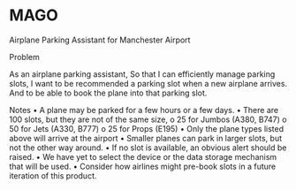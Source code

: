 # MAGO
Airplane Parking Assistant for Manchester Airport

Problem

As an airplane parking assistant, So that I can efficiently manage parking slots, I want to be recommended a parking slot when a new airplane arrives. And to be able to book the plane into that parking slot.

Notes
•	A plane may be parked for a few hours or a few days.
•	There are 100 slots, but they are not of the same size,
o	25 for Jumbos (A380, B747)
o	50 for Jets (A330, B777)
o	25 for Props (E195)
•	Only the plane types listed above will arrive at the airport
•	Smaller planes can park in larger slots, but not the other way around.
•	If no slot is available, an obvious alert should be raised.
•	We have yet to select the device or the data storage mechanism that will be used.
•	Consider how airlines might pre-book slots in a future iteration of this product.
